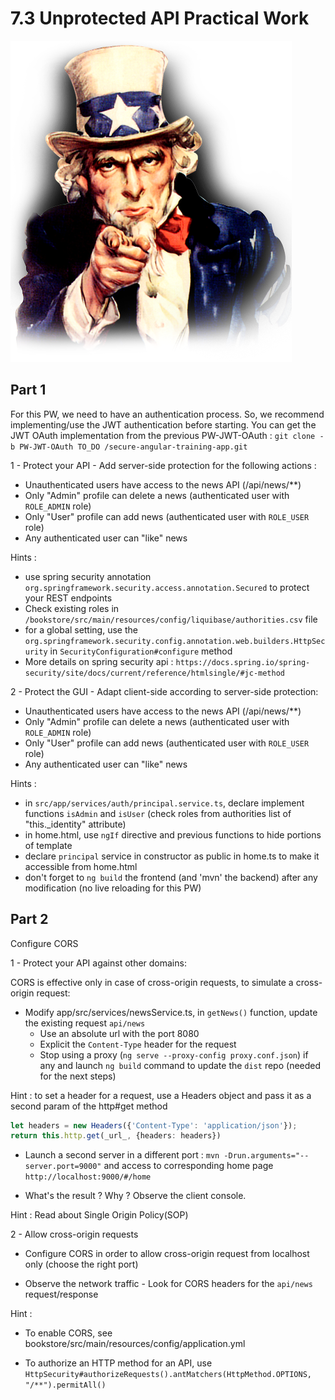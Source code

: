 # 7.3 Unprotected API Practical Work

![pw](../../assets/uncle-pw.png)

## Part 1

For this PW, we need to have an authentication process. So, we recommend implementing/use the JWT authentication before starting.
You can get the JWT OAuth implementation from the previous PW-JWT-OAuth  : `git clone -b PW-JWT-OAuth TO_DO /secure-angular-training-app.git`

1 - Protect your API - Add server-side protection for the following actions :
- Unauthenticated users have access to the news API (/api/news/**)
- Only "Admin" profile can delete a news (authenticated user with `ROLE_ADMIN` role)
- Only "User" profile can add news (authenticated user with `ROLE_USER` role)
- Any authenticated user can "like" news

Hints : 
- use spring security annotation `org.springframework.security.access.annotation.Secured` to protect your REST endpoints
- Check existing roles in `/bookstore/src/main/resources/config/liquibase/authorities.csv` file
- for a global setting, use the `org.springframework.security.config.annotation.web.builders.HttpSecurity` in `SecurityConfiguration#configure` method
- More details on spring security api : `https://docs.spring.io/spring-security/site/docs/current/reference/htmlsingle/#jc-method`

2 - Protect the GUI  - Adapt client-side according to server-side protection:

- Unauthenticated users have access to the news API (/api/news/**)
- Only "Admin" profile can delete a news (authenticated user with `ROLE_ADMIN` role)
- Only "User" profile can add news (authenticated user with `ROLE_USER` role)
- Any authenticated user can "like" news

Hints : 
- in `src/app/services/auth/principal.service.ts`, declare implement functions `isAdmin` and `isUser` (check roles from authorities list of "this._identity" attribute)
- in home.html, use `ngIf` directive and previous functions to hide portions of template
- declare `principal` service in constructor as public in home.ts to make it accessible from home.html
- don't forget to `ng build` the frontend (and 'mvn' the backend) after any modification (no live reloading for this PW)


## Part 2

Configure CORS

1 - Protect your API against other domains:

CORS is effective only in case of cross-origin requests, to simulate a cross-origin request:
    
    
- Modify app/src/services/newsService.ts, in `getNews()` function, update the existing request `api/news`
    - Use an absolute url with the port 8080
    - Explicit the `Content-Type` header for the request
    - Stop using a proxy (`ng serve --proxy-config proxy.conf.json`) if any and launch `ng build` command to update the `dist` repo (needed for the next steps)
      
Hint : to set a header for a request, use a Headers object and pass it as a second param of the http#get method
``` typescript     
let headers = new Headers({'Content-Type': 'application/json'});
return this.http.get(_url_, {headers: headers}) 
```    

- Launch a second server in a different port : `mvn -Drun.arguments="--server.port=9000"` and access to corresponding home page `http://localhost:9000/#/home`
  
- What's the result ? Why ? Observe the client console. 
  
Hint : Read about Single Origin Policy(SOP)

2 - Allow cross-origin requests

- Configure CORS in order to allow cross-origin request from localhost only (choose the right port)
  
- Observe the network traffic - Look for CORS headers for the `api/news` request/response
  
Hint : 
- To enable CORS, see bookstore/src/main/resources/config/application.yml 
  
- To authorize an HTTP method for an API, use  `HttpSecurity#authorizeRequests().antMatchers(HttpMethod.OPTIONS, "/**").permitAll() `
